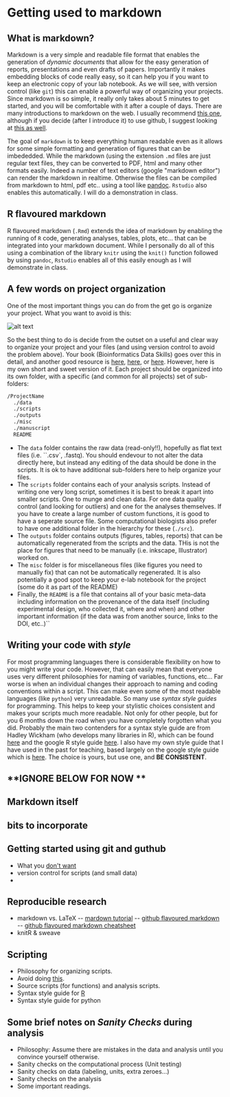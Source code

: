 # Getting used to markdown

## What is markdown?

Markdown is a very simple and readable file format that enables the generation of *dynamic documents* that allow for the easy generation of reports, presentations and even drafts of papers. Importantly it makes embedding blocks of code really easy, so it can help you if you want to keep an electronic copy of your lab notebook. As we will see, with version control (like `git`) this can enable a powerful way of organizing your projects.  Since markdown is so simple, it really only takes about 5 minutes to get started, and you will be comfortable with it after a couple of days. There are many introductions to markdown on the web. I usually recommend [this one](https://daringfireball.net/projects/markdown/basics), although if you decide (after I introduce it) to use github, I suggest looking at [this as well](https://help.github.com/articles/markdown-basics/).

The goal of `markdown` is to keep everything human readable even as it allows for some simple formatting and generation of figures that can be imbededded. While the markdown (using the extension `.md` files are just regular text files, they can be converted to PDF, html and many other formats easily. Indeed a number of text editors (google "markdown editor") can render the markdown in realtime. Otherwise the files can be compiled from markdown to html, pdf etc.. using a tool like [pandoc](http://pandoc.org/).  `Rstudio` also enables this automatically. I will do a demonstration in class.

## R flavoured markdown
R flavoured markdown (`.Rmd`) extends the idea of markdown by enabling the running of `R` code, generating analyses, tables, plots, etc... that can be integrated into your markdown document. While I personally do all of this using a combination of the library `knitr` using the `knit()` function followed by using `pandoc`, `Rstudio` enables all of this easily enough as I will demonstrate in class.

## A few words on project organization

One of the most important things you can do from the get go is organize your project. What you want to avoid is this:

![alt text](http://www.phdcomics.com/comics/archive/phd052810s.gif "PhD Comics 1323, Copyright Jorge Cham")

So the best thing to do is decide from the outset on a useful and clear way to organize your project and your files (and using version control to avoid the problem above). Your book (Bioinformatics Data Skills) goes over this in detail, and another good resource is [here](http://journals.plos.org/ploscompbiol/article?id=10.1371/journal.pcbi.1000424), [here](http://nicercode.github.io/blog/2013-04-05-projects/), or [here](http://www.carlboettiger.info/2012/05/06/research-workflow.html). However, here is my own short and sweet version of it. Each project should be organized into its own folder, with a specific (and common for all projects) set of sub-folders:

```bash
/ProjectName
  ./data
  ./scripts
  ./outputs
  ./misc
  ./manuscript
  README
```

- The `data` folder contains the raw data (read-only!!), hopefully as flat text files (i.e. ``.csv`, .fastq). You should endevour to not alter the data directly here, but instead any editing of the data should be done in the scripts. It is ok to have additional sub-folders here to help organize your files.
- The `scripts` folder contains each of your analysis scripts. Instead of writing one very long script, sometimes it is best to break it apart into smaller scripts. One to munge and clean data. For one data quality control (and looking for outliers) and one for the analyses themselves. If you have to create a large number of custom functions, it is good to have a seperate source file. Some computational biologists also prefer to have one additional folder in the hierarchy for these (`./src`).
- The `outputs` folder contains outputs (figures, tables, reports) that can be automatically regenerated from the scripts and the data. THis is not the place for figures that need to be manually (i.e. inkscape, Illustrator) worked on.
- The `misc` folder is for miscellaneous files (like figures you need to manually fix) that can not be automatically regenerated. It is also potentially a good spot to keep your e-lab notebook for the project (some do it as part of the README)
- Finally, the `README` is a file that contains all of your basic meta-data including information on the provenance of the data itself (including experimental design, who collected it, where and when) and other important information (if the data was from another source, links to the DOI, etc..)``

## Writing your code with *style*

For most programming languages there is considerable flexibility on how to you might write your code. However, that can easily mean that everyone uses very different philosophies for naming of variables, functions, etc... Far worse is when an individual changes their approach to naming and coding conventions within a script. This can make even some of the most readable languages (like `python`) very unreadable. So many use *syntax style guides* for programming. This helps to keep your stylistic choices consistent and makes your scripts much more readable. Not only for other people, but for you 6 months down the road when you have completely forgotten what you did. Probably the main two contenders for a syntax style guide are from Hadley Wickham (who develops many libraries in R), which can be found [here](http://adv-r.had.co.nz/Style.html) and the google R style guide [here](https://google.github.io/styleguide/Rguide.xml). I also have my own style guide that I have used in the past for teaching, based largely on the google style guide which is [here](https://msu.edu/~idworkin/ZOL851_style_guide.html). The choice is yours, but use one, and **BE CONSISTENT**.


## **IGNORE BELOW FOR NOW **

## Markdown itself

## bits to incorporate
## Getting started using git and guthub
- What you [don't want](http://www.phdcomics.com/comics/archive.php?comicid=382)
- version control for scripts (and small data)
- 

## Reproducible research
- markdown vs. LaTeX
-- [mardown tutorial](http://daringfireball.net/projects/markdown/)
-- [github flavoured markdown](https://help.github.com/articles/github-flavored-markdown)
-- [github flavoured markdown cheatsheet](https://github.com/adam-p/markdown-here/wiki/Markdown-Cheatsheet)
- knitR & sweave

## Scripting
- Philosophy for organizing scripts.
- Avoid doing [this](http://www.phdcomics.com/comics/archive.php?comicid=1323). 
- Source scripts (for functions) and analysis scripts.
- Syntax style guide for [R](https://www.msu.edu/~idworkin/ZOL851_style_guide.html)
- Syntax style guide for python

## Some brief notes on *Sanity Checks* during analysis
- Philosophy: Assume there are mistakes in the data and analysis until you convince yourself otherwise.
- Sanity checks on the computational process (Unit testing)
- Sanity checks on data (labeling, units, extra zeroes...)
- Sanity checks on the analysis
- Some important readings.
